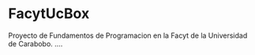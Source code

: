 FacytUcBox
==========

Proyecto de Fundamentos de Programacion en la Facyt de la Universidad de Carabobo.
....
